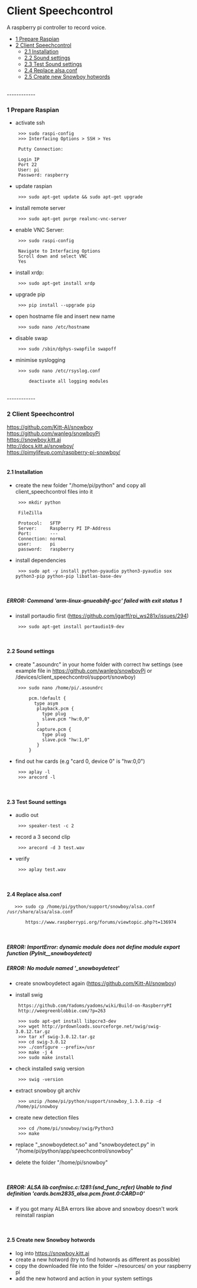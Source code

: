 # Client Speechcontrol

A raspberry pi controller to record voice. 

   * <a href="#1 Prepare Raspian">1 Prepare Raspian</a>
   * <a href="#2 Client Speechcontrol">2 Client Speechcontrol</a>
      * <a href="#2.1 Installation">2.1 Installation</a>
      * <a href="#2.2 Sound settings">2.2 Sound settings</a>      
      * <a href="#2.3 Test Sound settings">2.3 Test Sound settings</a>
      * <a href="#2.4 Replace alsa.conf">2.4 Replace alsa.conf</a>
      * <a href="#2.5 Create new Snowboy hotwords">2.5 Create new Snowboy hotwords</a>

</br>
------------
</br>

<a name="1 Prepare Raspian"></a>

### 1 Prepare Raspian 

- activate ssh

       >>> sudo raspi-config
       >>> Interfacing Options > SSH > Yes

       Putty Connection:

       Login IP
       Port 22
       User: pi
       Password: raspberry

- update raspian

       >>> sudo apt-get update && sudo apt-get upgrade

- install remote server

       >>> sudo apt-get purge realvnc-vnc-server

- enable VNC Server:

       >>> sudo raspi-config       

       Navigate to Interfacing Options
       Scroll down and select VNC 
       Yes

- install xrdp:

       >>> sudo apt-get install xrdp

- upgrade pip

       >>> pip install --upgrade pip

- open hostname file and insert new name

       >>> sudo nano /etc/hostname

- disable swap        

       >>> sudo /sbin/dphys-swapfile swapoff

- minimise syslogging 

       >>> sudo nano /etc/rsyslog.conf

           deactivate all logging modules

</br>
------------
</br>

<a name="2 Client Speechcontrol"></a>

### 2 Client Speechcontrol

https://github.com/Kitt-AI/snowboy
</br>
https://github.com/wanleg/snowboyPi 
</br>
https://snowboy.kitt.ai
</br>
http://docs.kitt.ai/snowboy/
</br>
https://pimylifeup.com/raspberry-pi-snowboy/
</br>
</br>

<a name="2.1 Installation"></a>

#### 2.1 Installation

- create the new folder "/home/pi/python" and copy all client_speechcontrol files into it

       >>> mkdir python

       FileZilla

       Protocol:   SFTP
       Server:     Raspberry PI IP-Address
       Port:       ---
       Connection: normal
       user:       pi
       password:   raspberry

- install dependencies

       >>> sudo apt -y install python-pyaudio python3-pyaudio sox python3-pip python-pip libatlas-base-dev

</br>

##### ERROR: Command 'arm-linux-gnueabihf-gcc' failed with exit status 1

- install portaudio first (https://github.com/jgarff/rpi_ws281x/issues/294)

       >>> sudo apt-get install portaudio19-dev

</br>

<a name="2.2 Sound settings"></a>

#### 2.2 Sound settings

- create ".asoundrc" in your home folder with correct hw settings (see example file in https://github.com/wanleg/snowboyPi or /devices/client_speechcontrol/support/snowboy)

       >>> sudo nano /home/pi/.asoundrc

           pcm.!default {
             type asym
              playback.pcm {
                type plug
                slave.pcm "hw:0,0"
              }
              capture.pcm {
                type plug
                slave.pcm "hw:1,0"
              }
           }

- find out hw cards (e.g "card 0, device 0" is "hw:0,0")

       >>> aplay -l
       >>> arecord -l

</br>

<a name="2.3 Test Sound settings"></a>

#### 2.3 Test Sound settings

- audio out

       >>> speaker-test -c 2

- record a 3 second clip 

       >>> arecord -d 3 test.wav

- verify

       >>> aplay test.wav

</br>

<a name="2.4 Replace alsa.conf"></a>

#### 2.4 Replace alsa.conf

       >>> sudo cp /home/pi/python/support/snowboy/alsa.conf /usr/share/alsa/alsa.conf

           https://www.raspberrypi.org/forums/viewtopic.php?t=136974

</br>

##### ERROR: ImportError: dynamic module does not define module export function (PyInit__snowboydetect)
##### ERROR: No module named '_snowboydetect'

- create snowboydetect again (https://github.com/Kitt-AI/snowboy)

- install swig 

       https://github.com/Yadoms/yadoms/wiki/Build-on-RaspberryPI
       http://weegreenblobbie.com/?p=263

       >>> sudo apt-get install libpcre3-dev
       >>> wget http://prdownloads.sourceforge.net/swig/swig-3.0.12.tar.gz
       >>> tar xf swig-3.0.12.tar.gz
       >>> cd swig-3.0.12
       >>> ./configure --prefix=/usr
       >>> make -j 4
       >>> sudo make install
 
- check installed swig version

       >>> swig -version

- extract snowboy git archiv

       >>> unzip /home/pi/python/support/snowboy_1.3.0.zip -d /home/pi/snowboy

- create new detection files

       >>> cd /home/pi/snowboy/swig/Python3 
       >>> make

- replace "_snowboydetect.so" and "snowboydetect.py" in "/home/pi/python/app/speechcontrol/snowboy"

- delete the folder "/home/pi/snowboy"

</br>

##### ERROR: ALSA lib confmisc.c:1281:(snd_func_refer) Unable to find definition 'cards.bcm2835_alsa.pcm.front.0:CARD=0'

- if you got many ALBA errors like above and snowboy doesn't work reinstall raspian

</br>

<a name="2.5 Create new Snowboy hotwords"></a>

#### 2.5 Create new Snowboy hotwords

- log into https://snowboy.kitt.ai
- create a new hotword (try to find hotwords as different as possible)
- copy the downloaded file into the folder ~/resources/ on your raspberry pi
- add the new hotword and action in your system settings